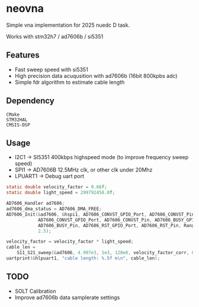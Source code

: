 # neovna

Simple vna implementation for 2025 nuedc D task.

Works with stm32h7 / ad7606b / si5351

## Features

- Fast sweep speed with si5351
- High precision data acuqusition with ad7606b (16bit 800kpbs adc)
- Simple fdr algorithm to estimate cable length

## Dependency

```
CMake
STM32HAL
CMSIS-DSP
```

## Usage

- I2C1 -> SI5351   400kbps highspeed mode (to improve frequency sweep speed)
- SPI1 -> AD7606B  12.5MHz clk, or other clk under 20Mhz
- LPUART1 -> Debug uart port

```c
static double velocity_factor = 0.66f;
static double light_speed = 299792458.0f;

AD7606_Handler ad7606;
ad7606_dma_status = AD7606_DMA_FREE;
AD7606_Init(&ad7606, &hspi1, AD7606_CONVST_GPIO_Port, AD7606_CONVST_Pin,
            AD7606_CONVST_GPIO_Port, AD7606_CONVST_Pin, AD7606_BUSY_GPIO_Port,
            AD7606_BUSY_Pin, AD7606_RST_GPIO_Port, AD7606_RST_Pin, Range_5VPP,
            2.5);

velocity_factor = velocity_factor * light_speed;
cable_len =
    S11_S21_sweep(&ad7606, 4.997e3, 1e3, 120e6, velocity_factor_corr, 0);
uartprint(&hlpuart1, "cable length: %.5f m\n", cable_len);
```

## TODO

- SOLT Calibration
- Improve ad7606b data samplerate settings